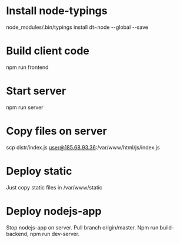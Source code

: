 # Install node-typings
node_modules/.bin/typings install dt~node --global --save

# Build client code
npm run frontend

# Start server
npm run server

# Copy files on server
scp distr/index.js user@185.68.93.36:/var/www/html/js/index.js

# Deploy static
Just copy static files in /var/www/static

# Deploy nodejs-app
Stop nodejs-app on server. 
Pull branch origin/master. 
Npm run build-backend, npm run dev-server.